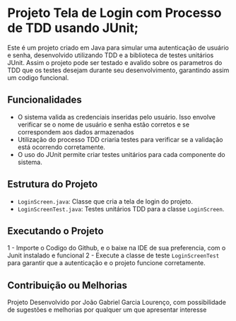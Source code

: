 # Projeto Tela de Login com Processo de TDD usando JUnit;

Este é um projeto criado em Java para simular uma autenticação de usuário e senha, desenvolvido utilizando TDD e a biblioteca de testes unitários JUnit. 
Assim o projeto pode ser testado e avalido sobre os parametros do TDD que os testes desejam durante seu desenvolvimento, garantindo assim um codigo funcional. 

## Funcionalidades

- O sistema valida as credenciais inseridas pelo usuário. Isso envolve verificar se o nome de usuário e senha estão corretos e se correspondem aos dados armazenados
- Utilização do processo TDD criaria testes para verificar se a validação está ocorrendo corretamente.
- O uso do JUnit permite criar testes unitários para cada componente do sistema. 

## Estrutura do Projeto

- `LoginScreen.java`: Classe que cria a tela de login do projeto.
- `LoginScreenTest.java`: Testes unitários TDD para a classe `LoginScreen`.

## Executando o Projeto

1 - Importe o Codigo do Github, e o baixe na IDE de sua preferencia, com o Junit instalado e funcional
2 - Execute a classe de teste `LoginScreenTest` para garantir que a autenticação e o projeto funcione corretamente.

## Contribuição ou Melhorias

Projeto Desenvolvido por João Gabriel Garcia Lourenço, com possibilidade de sugestões e melhorias por qualquer um que apresentar interesse 

